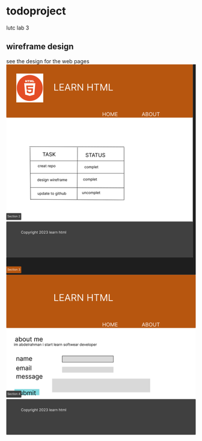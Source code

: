 # todoproject
lutc  lab 3

## wireframe design
see the design for the web pages
![wireframe](/wireframe.svg "web design")
